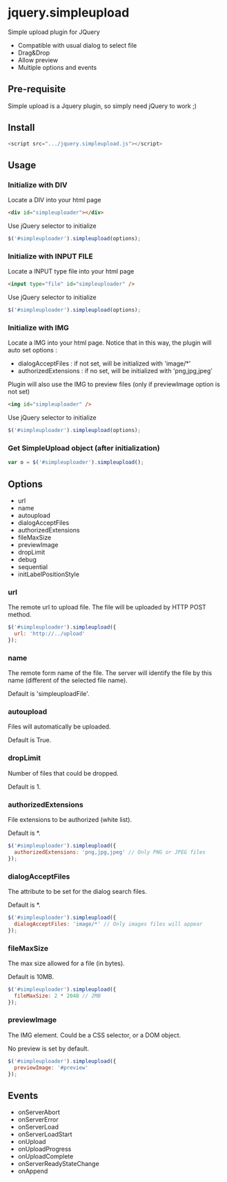 # jquery.simpleupload
Simple upload plugin for JQuery

* Compatible with usual dialog to select file
* Drag&Drop
* Allow preview
* Multiple options and events

## Pre-requisite
Simple upload is a Jquery plugin, so simply need jQuery to work ;)

## Install

```javascript
<script src=".../jquery.simpleupload.js"></script>
```

## Usage

### Initialize with DIV

Locate a DIV into your html page

```html
<div id="simpleuploader"></div>
```

Use jQuery selector to initialize
```javascript
$('#simpleuploader').simpleupload(options);
```

### Initialize with INPUT FILE

Locate a INPUT type file into your html page

```html
<input type="file" id="simpleuploader" />
```

Use jQuery selector to initialize
```javascript
$('#simpleuploader').simpleupload(options);
```


### Initialize with IMG

Locate a IMG into your html page.
Notice that in this way, the plugin will auto set options :
* dialogAcceptFiles : if not set, will be initialized with 'image/*'
* authorizedExtensions : if no set, will be initialized with 'png,jpg,jpeg'

Plugin will also use the IMG to preview files (only if previewImage option is not set)

```html
<img id="simpleuploader" />
```

Use jQuery selector to initialize
```javascript
$('#simpleuploader').simpleupload(options);
```

### Get SimpleUpload object (after initialization)

```javascript
var o = $('#simpleuploader').simpleupload();
```

## Options

* url
* name
* autoupload
* dialogAcceptFiles
* authorizedExtensions
* fileMaxSize
* previewImage
* dropLimit
* debug
* sequential
* initLabelPositionStyle

### url

The remote url to upload file.
The file will be uploaded by HTTP POST method.

```javascript
$('#simpleuploader').simpleupload({
  url: 'http://../upload'
});
```

### name

The remote form name of the file.
The server will identify the file by this name (different of the selected file name).

Default is 'simpleuploadFile'.

### autoupload

Files will automatically be uploaded.

Default is True.

### dropLimit

Number of files that could be dropped.

Default is 1.

### authorizedExtensions

File extensions to be authorized (white list).

Default is *.

```javascript
$('#simpleuploader').simpleupload({
  authorizedExtensions: 'png,jpg,jpeg' // Only PNG or JPEG files
});
```

### dialogAcceptFiles

The attribute to be set for the dialog search files.

Default is *.

```javascript
$('#simpleuploader').simpleupload({
  dialogAcceptFiles: 'image/*' // Only images files will appear
});
```

### fileMaxSize

The max size allowed for a file (in bytes).

Default is 10MB.

```javascript
$('#simpleuploader').simpleupload({
  fileMaxSize: 2 * 2048 // 2MB
});
```

### previewImage

The IMG element. Could be a CSS selector, or a DOM object.

No preview is set by default.

```javascript
$('#simpleuploader').simpleupload({
  previewImage: '#preview'
});
```

## Events

* onServerAbort
* onServerError
* onServerLoad
* onServerLoadStart
* onUpload
* onUploadProgress
* onUploadComplete
* onServerReadyStateChange
* onAppend
